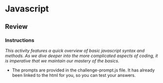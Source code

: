 # Javascript

## Review

### Instructions

_This activity features a quick overview of basic javascript syntax and methods. As we dive deeper into the more complicated aspects of coding, it is imperative that we maintain our mastery of the basics._

* The prompts are provided in the challenge-prompt.js file. It has already been linked to the html for you, so you can test your answers.